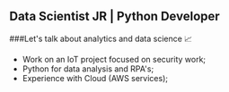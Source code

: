 ## Data Scientist JR | Python Developer

###Let's talk about analytics and data science 📈

* Work on an IoT project focused on security work;
* Python for data analysis and RPA's;
* Experience with Cloud (AWS services);

